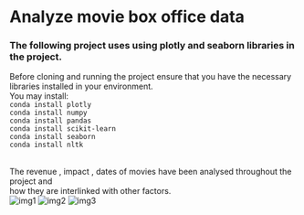 # Analyze movie box office data 
### The following project uses using plotly and seaborn libraries in the project.<br>
Before cloning and running the project ensure that you have the necessary libraries installed in your environment.<br>
You may install:<br>
```conda install plotly```<br>
```conda install numpy ```<br>
```conda install pandas ```<br>
```conda install scikit-learn```<br>
```conda install seaborn```<br>
```conda install nltk```<br>
<br>

The revenue , impact , dates of movies have been analysed throughout the project and <br>
how they are interlinked with other factors.
<br>
![img1](https://github.com/Surajv311/Analyze-box-office-data/blob/master/images/img3.jpg)
![img2](https://github.com/Surajv311/Analyze-box-office-data/blob/master/images/img.jpg)
![img3](https://github.com/Surajv311/Analyze-box-office-data/blob/master/images/img2.jpg)

